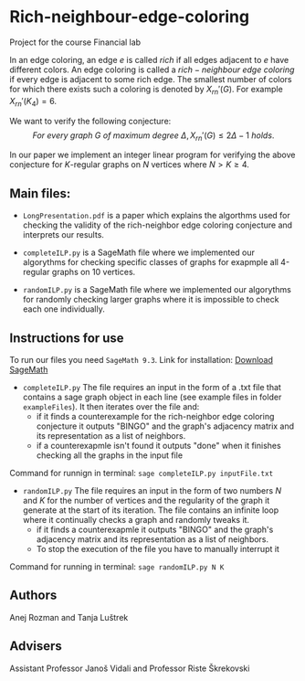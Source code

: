 # Rich-neighbour-edge-coloring
Project for the course Financial lab

In an edge coloring, an edge $e$ is called $rich$ if all edges adjacent to $e$ have different colors. An edge coloring is called a $rich-neighbour \ edge \ coloring$ if every edge is adjacent to some rich edge. The smallest number of colors for which there exists such a coloring is denoted by $X_{rn}'(G)$. For example $X_{rn}'(K_4)=6$. 

We want to verify the following conjecture:
$$For \ every \ graph \ G \ of \ maximum \ degree \ \Delta, X_{rn}'(G) \leq 2\Delta - 1 \ holds.$$

In our paper we implement an integer linear program for verifying the above conjecture for $K$-regular graphs on $N$ vertices where $N > K\geq 4$. 

## Main files:
- `LongPresentation.pdf` is a paper which explains the algorthms used for checking the validity of the rich-neighbor edge coloring conjecture and interprets our results. 

- `completeILP.py` is a SageMath file where we implemented our algorythms for checking specific classes of graphs for exapmple all 4-regular graphs on 10 vertices.

- `randomILP.py` is a SageMath file where we implemented our algorythms for randomly checking larger graphs where it is impossible to check each one individually.

## Instructions for use
To run our files you need `SageMath 9.3`. Link for installation: [Download SageMath](https://www.sagemath.org/)

- `completeILP.py` The file requires an input in the form of a .txt file that contains a sage graph object in each line (see example files in folder `exampleFiles`). It then iterates over the file and:
    - if it finds a counterexample for the rich-neighbor edge coloring conjecture it outputs "BINGO" and the graph's adjacency matrix and its representation as a list of neighbors.
    - if a counterexapmle isn't found it outputs "done" when it finishes checking all the graphs in the input file

Command for runnign in terminal: `sage completeILP.py inputFile.txt`

- `randomILP.py` The file requires an input in the form of two numbers $N$ and $K$ for the number of vertices and the regularity of the graph it generate at the start of its iteration. The file contains an infinite loop where it continually checks a graph and randomly tweaks it.
    - if it finds a counterexapmle it outputs "BINGO" and the graph's adjacency matrix and its representation as a list of neighbors.
    - To stop the execution of the file you have to manually interrupt it

Command for running in terminal: `sage randomILP.py N K`


## Authors
Anej Rozman and Tanja Luštrek

## Advisers
Assistant Professor Janoš Vidali and Professor Riste Škrekovski



